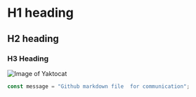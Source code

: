 # H1 heading
## H2 heading
### H3 Heading
![Image of Yaktocat](https://octodex.github.com/images/yaktocat.png)

``` javascript
const message = "Github markdown file  for communication";
```
